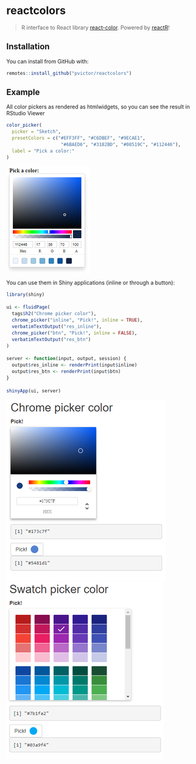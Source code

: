 # reactcolors

> R interface to React library [react-color](https://casesandberg.github.io/react-color/). Powered by [reactR](https://react-r.github.io/reactR/index.html)!


## Installation

You can install from GitHub with:

``` r
remotes::install_github("pvictor/reactcolors")
```

## Example

All color pickers as rendered as htmlwidgets, so you can see the result in RStudio Viewer

```r
color_picker(
  picker = "Sketch",
  presetColors = c("#EFF3FF", "#C6DBEF", "#9ECAE1",
                    "#6BAED6", "#3182BD", "#08519C", "#112446"),
  label = "Pick a color:"
)
```

![](imgs/sketch.png)

You can use them in Shiny applications (inline or through a button):

```r
library(shiny)

ui <- fluidPage(
  tags$h2("Chrome picker color"),
  chrome_picker("inline", "Pick!", inline = TRUE),
  verbatimTextOutput("res_inline"),
  chrome_picker("btn", "Pick!", inline = FALSE),
  verbatimTextOutput("res_btn")
)

server <- function(input, output, session) {
  output$res_inline <- renderPrint(input$inline)
  output$res_btn <- renderPrint(input$btn)
}

shinyApp(ui, server)

```

![](imgs/chrome.png)
![](imgs/swatches.png)
